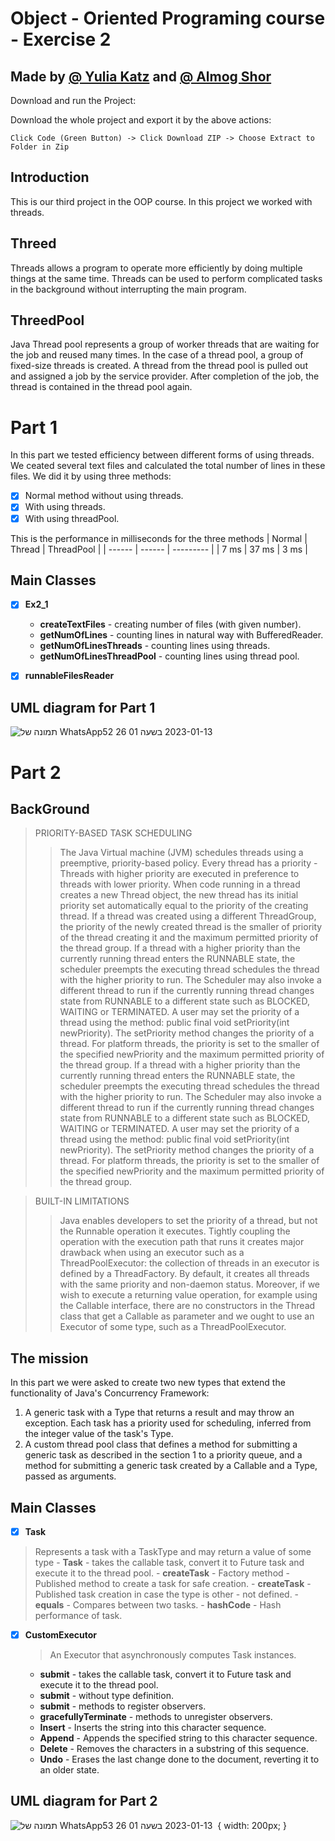 # Object - Oriented Programing course - Exercise 2
## Made by [@ Yulia Katz](https://github.com/yukatz) and [ @ Almog Shor](https://github.com/AlmogShor)



Download and run the Project:

Download the whole project and export it by the above actions:
```
Click Code (Green Button) -> Click Download ZIP -> Choose Extract to Folder in Zip 
```

## Introduction
This is our third project in the OOP course.
In this project we worked with threads.


## Threed
Threads allows a program to operate more efficiently by doing multiple things at the same time.
Threads can be used to perform complicated tasks in the background without interrupting the main program.

## ThreedPool
Java Thread pool represents a group of worker threads that are waiting for the job and reused many times.
In the case of a thread pool, a group of fixed-size threads is created. 
A thread from the thread pool is pulled out and assigned a job by the service provider. 
After completion of the job, the thread is contained in the thread pool again.

# Part 1
In this part we tested efficiency between different forms of using threads.
We ceated several text files and calculated the total number of lines in these files.
We did it by using three methods:
- [x] Normal method without using threads.
- [x] With using threads.
- [x] With using threadPool.

This is the performance in milliseconds for the three methods
| Normal  | Thread | ThreadPool  | 
| ------  | ------ | ---------   |
|  7 ms   |  37 ms |   3 ms      | 


## Main Classes
- [x] **Ex2_1** 
    - **createTextFiles** - creating number of files (with given number). 
    - **getNumOfLines** - counting lines in natural way with BufferedReader.  
    - **getNumOfLinesThreads** - counting lines using threads. 
    - **getNumOfLinesThreadPool** - counting lines using thread pool.
- [x] **runnableFilesReader**


## UML diagram for Part 1
![תמונה של WhatsApp‏ 2023-01-13 בשעה 01 26 52](https://user-images.githubusercontent.com/92925727/212204006-70a76557-ea24-4179-a953-a45f2cdd64a2.jpg)


# Part 2
## BackGround
> PRIORITY-BASED TASK SCHEDULING
>>The Java Virtual machine (JVM) schedules threads using a preemptive, priority-based policy.
Every thread has a priority - Threads with higher priority are executed in preference to threads with
lower priority. When code running in a thread creates a new Thread object, the new thread has its
initial priority set automatically equal to the priority of the creating thread.
If a thread was created using a different ThreadGroup, the priority of the newly created thread is the
smaller of priority of the thread creating it and the maximum permitted priority of the thread group.
If a thread with a higher priority than the currently running thread enters the RUNNABLE state, the
scheduler preempts the executing thread schedules the thread with the higher priority to run.
The Scheduler may also invoke a different thread to run if the currently running thread changes state
from RUNNABLE to a different state such as BLOCKED, WAITING or TERMINATED.
A user may set the priority of a thread using the method: public final void setPriority(int newPriority).
The setPriority method changes the priority of a thread. For platform threads, the priority is set to the
smaller of the specified newPriority and the maximum permitted priority of the thread group.
If a thread with a higher priority than the currently running thread enters the RUNNABLE state, the
scheduler preempts the executing thread schedules the thread with the higher priority to run.
The Scheduler may also invoke a different thread to run if the currently running thread changes state
from RUNNABLE to a different state such as BLOCKED, WAITING or TERMINATED.
A user may set the priority of a thread using the method: public final void setPriority(int newPriority).
The setPriority method changes the priority of a thread. For platform threads, the priority is set to the
smaller of the specified newPriority and the maximum permitted priority of the thread group.

>BUILT-IN LIMITATIONS
>>Java enables developers to set the priority of a thread, but not the Runnable operation it executes.
Tightly coupling the operation with the execution path that runs it creates major drawback when
using an executor such as a ThreadPoolExecutor: the collection of threads in an executor is defined by
a ThreadFactory. By default, it creates all threads with the same priority and non-daemon status.
Moreover, if we wish to execute a returning value operation, for example using the Callable<V>
interface, there are no constructors in the Thread class that get a Callable<V> as parameter and we
ought to use an Executor of some type, such as a ThreadPoolExecutor.



## The mission
In this part we were asked to create two new types that extend the functionality of Java's Concurrency Framework:
1. A generic task with a Type that returns a result and may throw an exception.
Each task has a priority used for scheduling, inferred from the integer value of the task's Type.
2. A custom thread pool class that defines a method for submitting a generic task as described in
the section 1 to a priority queue, and a method for submitting a generic task created by a
Callable<V> and a Type, passed as arguments.



## Main Classes
- [x] **Task** 
 > Represents a task with a TaskType and may return a value of some type 
    - **Task** -  takes the callable task, convert it to Future task and execute it to the thread pool.
    - **createTask** - Factory method - Published method to create a task for safe creation.
    - **createTask** - Published task creation in case the type is other - not defined.
    - **equals** - Compares between two tasks.
    - **hashCode** - Hash performance of task.
   
- [x] **CustomExecutor**
  > An Executor that asynchronously computes Task instances. 
    - **submit** -  takes the callable task, convert it to Future task and execute it to the thread pool.
    - **submit** - without type definition.
    - **submit** - methods to register  observers.
    - **gracefullyTerminate** - methods to unregister observers.
    - **Insert** - Inserts the string into this character sequence.
    - **Append** - Appends the specified string to this character sequence.
    - **Delete** - Removes the characters in a substring of this sequence.
    - **Undo** - Erases the last change done to the document, reverting it to an older state.



## UML diagram for Part 2
   
![תמונה של WhatsApp‏ 2023-01-13 בשעה 01 26 53](https://user-images.githubusercontent.com/92925727/212203776-2c6d33bc-a932-4be9-8606-e138a3bc5622.jpg) { width: 200px; }









